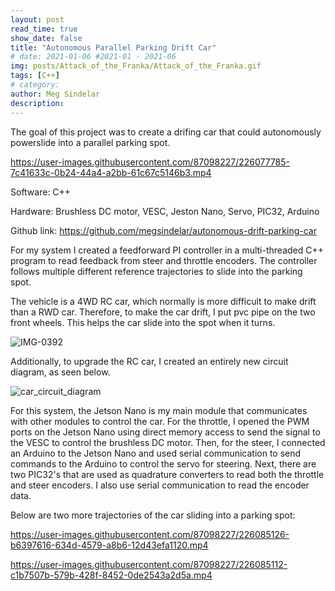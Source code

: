 ```yaml
---
layout: post
read_time: true
show_date: false
title: "Autonomous Parallel Parking Drift Car"
# date: 2021-01-06 #2021-01 - 2021-06
img: posts/Attack_of_the_Franka/Attack_of_the_Franka.gif
tags: [C++]
# category: 
author: Meg Sindelar
description: 
---
```

The goal of this project was to create a drifing car that could autonomously powerslide into a parallel parking spot.

https://user-images.githubusercontent.com/87098227/226077785-7c41633c-0b24-44a4-a2bb-61c67c5146b3.mp4

Software: C++

Hardware: Brushless DC motor, VESC, Jeston Nano, Servo, PIC32, Arduino

Github link: <a href="(https://github.com/megsindelar/autonomous-drift-parking-car)"> https://github.com/megsindelar/autonomous-drift-parking-car </a>


For my system I created a feedforward PI controller in a multi-threaded C++ program to read feedback from steer and throttle encoders. The controller follows multiple different reference trajectories to slide into the parking spot.

The vehicle is a 4WD RC car, which normally is more difficult to make drift than a RWD car. Therefore, to make the car drift, I put pvc pipe on the two front wheels. This helps the car slide into the spot when it turns.

![IMG-0392](https://user-images.githubusercontent.com/87098227/226077342-5ff8e98f-e626-40f4-a14c-fd39bacd15a4.jpg)

Additionally, to upgrade the RC car, I created an entirely new circuit diagram, as seen below.

![car_circuit_diagram](https://user-images.githubusercontent.com/87098227/226084838-14ad9e0b-c22f-40e6-8ca4-77f9c1a1572c.png)

For this system, the Jetson Nano is my main module that communicates with other modules to control the car. For the throttle, I opened the PWM ports on the Jetson Nano using direct memory access to send the signal to the VESC to control the brushless DC motor. Then, for the steer, I connected an Arduino to the Jetson Nano and used serial communication to send commands to the Arduino to control the servo for steering. Next, there are two PIC32's that are used as quadrature converters to read both the throttle and steer encoders. I also use serial communication to read the encoder data. 

Below are two more trajectories of the car sliding into a parking spot:

https://user-images.githubusercontent.com/87098227/226085126-b6397616-634d-4579-a8b6-12d43efa1120.mp4




https://user-images.githubusercontent.com/87098227/226085112-c1b7507b-579b-428f-8452-0de2543a2d5a.mp4


